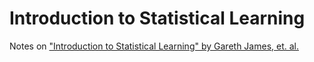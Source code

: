 # Introduction to Statistical Learning

Notes on ["Introduction to Statistical Learning" by Gareth James, et. al.](https://hastie.su.domains/ISLR2/ISLRv2_website.pdf)
